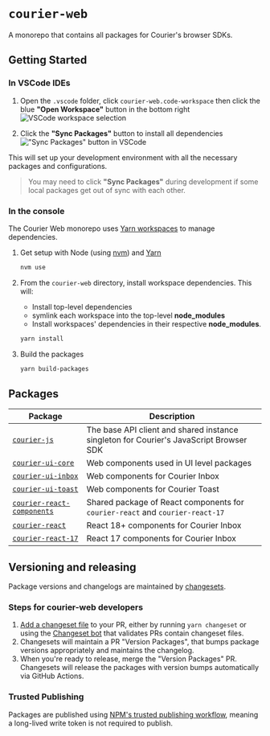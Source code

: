 # `courier-web`

A monorepo that contains all packages for Courier's browser SDKs.

## Getting Started

### In VSCode IDEs

1. Open the `.vscode` folder, click `courier-web.code-workspace` then click the blue **"Open Workspace"** button in the bottom right
![VSCode workspace selection](https://github.com/user-attachments/assets/0d7d1a5f-6664-4b9f-8071-26d1e7521cba)

2. Click the **"Sync Packages"** button to install all dependencies
!["Sync Packages" button in VSCode](https://github.com/user-attachments/assets/8326a66d-2d8a-4831-880a-d165e48a7fa4)

This will set up your development environment with all the necessary packages and configurations.

> You may need to click **"Sync Packages"** during development if some local packages get out of sync with each other.

### In the console

The Courier Web monorepo uses [Yarn workspaces](https://classic.yarnpkg.com/blog/2017/08/02/introducing-workspaces/) to manage dependencies.

1. Get setup with Node (using [nvm](https://github.com/nvm-sh/nvm?tab=readme-ov-file#installing-and-updating)) and [Yarn](https://classic.yarnpkg.com/lang/en/docs/install)

    ```sh
    nvm use
    ```

2. From the `courier-web` directory, install workspace dependencies. This will:

    - Install top-level dependencies
    - symlink each workspace into the top-level **node_modules**
    - Install workspaces' dependencies in their respective **node_modules**.

    ```sh
    yarn install
    ```

3. Build the packages

    ```sh
    yarn build-packages
    ```

## Packages

| Package | Description |
|---------|-------------|
| [`courier-js`](./@trycourier/courier-js) | The base API client and shared instance singleton for Courier's JavaScript Browser SDK |
| [`courier-ui-core`](./@trycourier/courier-ui-core) | Web components used in UI level packages |
| [`courier-ui-inbox`](./@trycourier/courier-ui-inbox) | Web components for Courier Inbox |
| [`courier-ui-toast`](./@trycourier/courier-ui-toast) | Web components for Courier Toast |
| [`courier-react-components`](./@trycourier/courier-react-components/) | Shared package of React components for `courier-react` and `courier-react-17` |
| [`courier-react`](./@trycourier/courier-react) | React 18+ components for Courier Inbox |
| [`courier-react-17`](./@trycourier/courier-react-17/) | React 17 components for Courier Inbox |

## Versioning and releasing

Package versions and changelogs are maintained by [changesets](https://github.com/changesets/changesets).

### Steps for courier-web developers

1. [Add a changeset file](https://github.com/changesets/changesets/blob/main/docs/adding-a-changeset.md) to your PR,
   either by running `yarn changeset` or using the [Changeset bot](https://github.com/apps/changeset-bot)
   that validates PRs contain changeset files.
2. Changesets will maintain a PR "Version Packages", that bumps package versions appropriately and maintains the
   changelog.
3. When you're ready to release, merge the "Version Packages" PR. Changesets will release
   the packages with version bumps automatically via GitHub Actions.

### Trusted Publishing

Packages are published using [NPM's trusted publishing workflow](https://docs.npmjs.com/trusted-publishers), meaning a long-lived write token is not required to publish.
